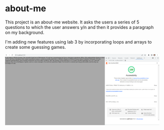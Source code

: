# about-me
This project is an about-me website. It asks the users a series of 5 questions to which the user answers y/n and then it provides a paragraph on my background. 

I'm adding new features using lab 3 by incorporating loops and arrays to create some guessing games. 

![Lighthouse](Lab2Lighthouse.png)
